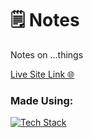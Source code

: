 # 🗒️ Notes
Notes on ...things

[Live Site Link 🌐](https://notes.gesty.dev/)

### Made Using:
[![Tech Stack](https://skillicons.dev/icons?i=astro,scss,md)](https://skillicons.dev)
